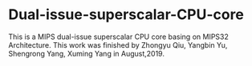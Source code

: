 # Dual-issue-superscalar-CPU-core
This is a MIPS dual-issue superscalar CPU core basing on MIPS32 Architecture. This work was finished by Zhongyu Qiu, Yangbin Yu, Shengrong Yang, Xuming Yang in August,2019.
